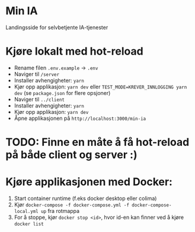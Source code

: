 # Min IA

Landingsside for selvbetjente IA-tjenester

# Kjøre lokalt med hot-reload
- Rename filen `.env.example` -> `.env`
- Naviger til `/server`
- Installer avhengigheter: `yarn`
- Kjør opp applikasjon: `yarn dev` eller `TEST_MODE=KREVER_INNLOGGING yarn dev` (se `package.json` for flere opsjoner)
- Naviger til `../client`
- Installer avhengigheter: `yarn`
- Kjør opp applikasjon: `yarn dev`
- Åpne applikasjonen på `http://localhost:3000/min-ia`


# TODO: Finne en måte å få hot-reload på både client og server :)

# Kjøre applikasjonen med Docker:
1. Start container runtime (f.eks docker desktop eller colima)
2. Kjør `docker-compose -f docker-compose.yml -f docker-compose-local.yml up` fra rotmappa
5. For å stoppe, kjør `docker stop <id>`, hvor id-en kan finner ved å kjøre `docker list`
